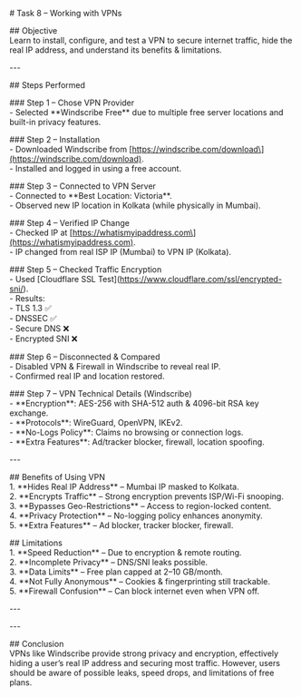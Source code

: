 \# Task 8 – Working with VPNs

\#\# Objective  
Learn to install, configure, and test a VPN to secure internet traffic, hide the real IP address, and understand its benefits & limitations.

\---

\#\# Steps Performed

\#\#\# Step 1 – Chose VPN Provider  
\- Selected \*\*Windscribe Free\*\* due to multiple free server locations and built-in privacy features.

\#\#\# Step 2 – Installation  
\- Downloaded Windscribe from \[https://windscribe.com/download\](https://windscribe.com/download).  
\- Installed and logged in using a free account.

\#\#\# Step 3 – Connected to VPN Server  
\- Connected to \*\*Best Location: Victoria\*\*.  
\- Observed new IP location in Kolkata (while physically in Mumbai).

\#\#\# Step 4 – Verified IP Change  
\- Checked IP at \[https://whatismyipaddress.com\](https://whatismyipaddress.com).  
\- IP changed from real ISP IP (Mumbai) to VPN IP (Kolkata).

\#\#\# Step 5 – Checked Traffic Encryption  
\- Used \[Cloudflare SSL Test\](https://www.cloudflare.com/ssl/encrypted-sni/).  
\- Results:  
  \- TLS 1.3 ✅  
  \- DNSSEC ✅  
  \- Secure DNS ❌  
  \- Encrypted SNI ❌

\#\#\# Step 6 – Disconnected & Compared  
\- Disabled VPN & Firewall in Windscribe to reveal real IP.  
\- Confirmed real IP and location restored.

\#\#\# Step 7 – VPN Technical Details (Windscribe)  
\- \*\*Encryption\*\*: AES-256 with SHA-512 auth & 4096-bit RSA key exchange.  
\- \*\*Protocols\*\*: WireGuard, OpenVPN, IKEv2.  
\- \*\*No-Logs Policy\*\*: Claims no browsing or connection logs.  
\- \*\*Extra Features\*\*: Ad/tracker blocker, firewall, location spoofing.

\---

\#\# Benefits of Using VPN  
1\. \*\*Hides Real IP Address\*\* – Mumbai IP masked to Kolkata.  
2\. \*\*Encrypts Traffic\*\* – Strong encryption prevents ISP/Wi-Fi snooping.  
3\. \*\*Bypasses Geo-Restrictions\*\* – Access to region-locked content.  
4\. \*\*Privacy Protection\*\* – No-logging policy enhances anonymity.  
5\. \*\*Extra Features\*\* – Ad blocker, tracker blocker, firewall.

\#\# Limitations  
1\. \*\*Speed Reduction\*\* – Due to encryption & remote routing.  
2\. \*\*Incomplete Privacy\*\* – DNS/SNI leaks possible.  
3\. \*\*Data Limits\*\* – Free plan capped at 2–10 GB/month.  
4\. \*\*Not Fully Anonymous\*\* – Cookies & fingerprinting still trackable.  
5\. \*\*Firewall Confusion\*\* – Can block internet even when VPN off.

\---

\---

\#\# Conclusion  
VPNs like Windscribe provide strong privacy and encryption, effectively hiding a user’s real IP address and securing most traffic. However, users should be aware of possible leaks, speed drops, and limitations of free plans.

